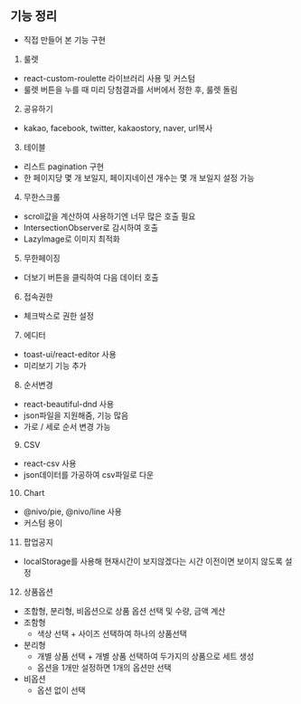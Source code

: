 ## 기능 정리
- 직접 만들어 본 기능 구현

1. 룰렛
  - react-custom-roulette 라이브러리 사용 및 커스텀
  - 룰렛 버튼을 누를 때 미리 당첨결과를 서버에서 정한 후, 룰렛 돌림

2. 공유하기
  - kakao, facebook, twitter, kakaostory, naver, url복사

3. 테이블
  - 리스트 pagination 구현
  - 한 페이지당 몇 개 보일지, 페이지네이션 개수는 몇 개 보일지 설정 가능

4. 무한스크롤
  - scroll값을 계산하여 사용하기엔 너무 많은 호출 필요
  - IntersectionObserver로 감시하여 호출
  - LazyImage로 이미지 최적화

5. 무한페이징
  - 더보기 버튼을 클릭하여 다음 데이터 호출

6. 접속권한
  - 체크박스로 권한 설정

7. 에디터
  - toast-ui/react-editor 사용
  - 미리보기 기능 추가

8. 순서변경
  - react-beautiful-dnd 사용
  - json파일을 지원해줌, 기능 많음
  - 가로 / 세로 순서 변경 가능

9. CSV
  - react-csv 사용
  - json데이터를 가공하여 csv파일로 다운

10. Chart
  - @nivo/pie, @nivo/line 사용
  - 커스텀 용이

11. 팝업공지
  - localStorage를 사용해 현재시간이 보지않겠다는 시간 이전이면 보이지 않도록 설정

12. 상품옵션
  - 조합형, 분리형, 비옵션으로 상품 옵션 선택 및 수량, 금액 계산
  - 조함형
    - 색상 선택 + 사이즈 선택하여 하나의 상품선택
  - 분리형
    - 개별 상품 선택 + 개별 상품 선택하여 두가지의 상품으로 세트 생성
    - 옵션을 1개만 설정하면 1개의 옵션만 선택
  - 비옵션
    - 옵션 없이 선택

